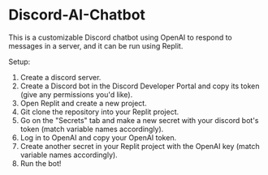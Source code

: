 # Discord-AI-Chatbot

This is a customizable Discord chatbot using OpenAI to respond to messages in a server, and it can be run using Replit.

Setup:
1) Create a discord server.
2) Create a Discord bot in the Discord Developer Portal and copy its token (give any permissions you'd like).
3) Open Replit and create a new project.
4) Git clone the repository into your Replit project.
5) Go on the "Secrets" tab and make a new secret with your discord bot's token (match variable names accordingly).
6) Log in to OpenAI and copy your OpenAI token.
7) Create another secret in your Replit project with the OpenAI key (match variable names accordingly).
8) Run the bot!

